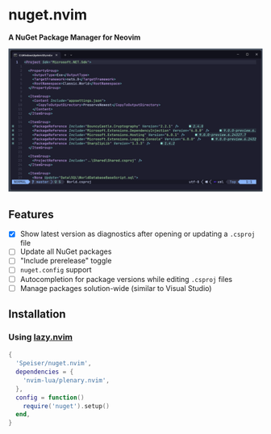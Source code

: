 # nuget.nvim
**A NuGet Package Manager for Neovim**

![screenshot](doc/screenshot.png)

## Features
- [x] Show latest version as diagnostics after opening or updating a `.csproj` file
- [ ] Update all NuGet packages
- [ ] "Include prerelease" toggle
- [ ] `nuget.config` support
- [ ] Autocompletion for package versions while editing `.csproj` files
- [ ] Manage packages solution-wide (similar to Visual Studio)

## Installation
### Using [lazy.nvim](https://github.com/folke/lazy.nvim)
```lua
{
  'Speiser/nuget.nvim',
  dependencies = {
    'nvim-lua/plenary.nvim',
  },
  config = function()
    require('nuget').setup()
  end,
}
```
